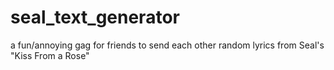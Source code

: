 seal_text_generator
===================

a fun/annoying gag for friends to send each other random lyrics from Seal's "Kiss From a Rose"
